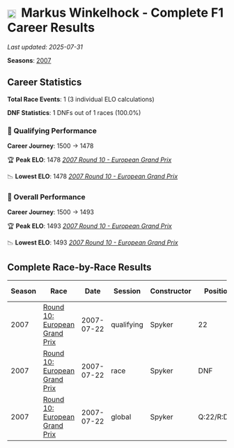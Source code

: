 # <img src="https://upload.wikimedia.org/wikipedia/commons/b/ba/Flag_of_Germany.svg" alt="Germany" width="20" height="auto" style="vertical-align: middle; margin-right: 5px;" onerror="this.outerHTML='🇩🇪'; this.style.marginRight='5px';"/> Markus Winkelhock - Complete F1 Career Results

*Last updated: 2025-07-31*

**Seasons**: [2007](../seasons/2007-season-report)

## Career Statistics

**Total Race Events**: 1 (3 individual ELO calculations)

**DNF Statistics**: 1 DNFs out of 1 races (100.0%)

### 🏁 Qualifying Performance
**Career Journey**: 1500 → 1478

🏆 **Peak ELO**: 1478
   *[2007 Round 10 - European Grand Prix](../seasons/2007-season-report#round-10-european-grand-prix)*

📉 **Lowest ELO**: 1478
   *[2007 Round 10 - European Grand Prix](../seasons/2007-season-report#round-10-european-grand-prix)*

### 🌟 Overall Performance
**Career Journey**: 1500 → 1493

🏆 **Peak ELO**: 1493
   *[2007 Round 10 - European Grand Prix](../seasons/2007-season-report#round-10-european-grand-prix)*

📉 **Lowest ELO**: 1493
   *[2007 Round 10 - European Grand Prix](../seasons/2007-season-report#round-10-european-grand-prix)*


## Complete Race-by-Race Results

| Season | Race | Date | Session | Constructor | Position | Starting ELO | ELO Change | Final ELO | Teammate |
|--------|------|------|---------|-------------|----------|--------------|------------|-----------|----------|
| 2007 | [Round 10: European Grand Prix](../seasons/2007-season-report#round-10-european-grand-prix) | 2007-07-22 | qualifying | Spyker | 22 | 1500 | -22 | 1478 | [<img src="https://upload.wikimedia.org/wikipedia/commons/b/ba/Flag_of_Germany.svg" alt="Germany" width="20" height="auto" style="vertical-align: middle; margin-right: 5px;" onerror="this.outerHTML='🇩🇪'; this.style.marginRight='5px';"/> Adrian Sutil](adrian-sutil) |
| 2007 | [Round 10: European Grand Prix](../seasons/2007-season-report#round-10-european-grand-prix) | 2007-07-22 | race | Spyker | DNF | 1500 | N/A | 1500 | [<img src="https://upload.wikimedia.org/wikipedia/commons/b/ba/Flag_of_Germany.svg" alt="Germany" width="20" height="auto" style="vertical-align: middle; margin-right: 5px;" onerror="this.outerHTML='🇩🇪'; this.style.marginRight='5px';"/> Adrian Sutil](adrian-sutil) |
| 2007 | [Round 10: European Grand Prix](../seasons/2007-season-report#round-10-european-grand-prix) | 2007-07-22 | global | Spyker | Q:22/R:DNF | 1500 | -7 | 1493 | [<img src="https://upload.wikimedia.org/wikipedia/commons/b/ba/Flag_of_Germany.svg" alt="Germany" width="20" height="auto" style="vertical-align: middle; margin-right: 5px;" onerror="this.outerHTML='🇩🇪'; this.style.marginRight='5px';"/> Adrian Sutil](adrian-sutil) |
